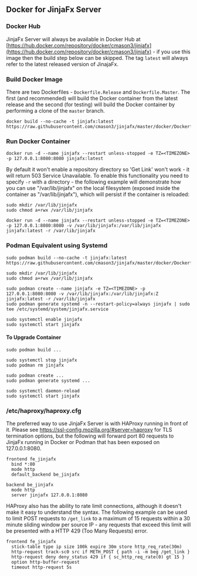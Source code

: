 ## Docker for JinjaFx Server

### Docker Hub

JinjaFx Server will always be available in Docker Hub at [https://hub.docker.com/repository/docker/cmason3/jinjafx](https://hub.docker.com/repository/docker/cmason3/jinjafx) - if you use this image then the build step below can be skipped. The tag `latest` will always refer to the latest released version of JinajaFx.

### Build Docker Image

There are two Dockerfiles - `Dockerfile.Release` and `Dockerfile.Master`. The first (and recommended) will build the Docker container from the latest release and the second (for testing) will build the Docker container by performing a clone of the `master` branch.

```
docker build --no-cache -t jinjafx:latest https://raw.githubusercontent.com/cmason3/jinjafx/master/docker/Dockerfile.Release
```

### Run Docker Container
```
docker run -d --name jinjafx --restart unless-stopped -e TZ=<TIMEZONE> -p 127.0.0.1:8080:8080 jinjafx:latest
```

By default it won't enable a repository directory so 'Get Link' won't work - it will return 503 Service Unavailable. To enable this functionality you need to specify `-r` with a directory - the following example will demonstrate how you can use "/var/lib/jinjafx" on the local filesystem (exposed inside the container as "/var/lib/jinjafx"), which will persist if the container is reloaded:

```
sudo mkdir /var/lib/jinjafx
sudo chmod a+rwx /var/lib/jinjafx

docker run -d --name jinjafx --restart unless-stopped -e TZ=<TIMEZONE> -p 127.0.0.1:8080:8080 -v /var/lib/jinjafx:/var/lib/jinjafx jinjafx:latest -r /var/lib/jinjafx
```

### Podman Equivalent using Systemd

```
sudo podman build --no-cache -t jinjafx:latest https://raw.githubusercontent.com/cmason3/jinjafx/master/docker/Dockerfile.Release

sudo mkdir /var/lib/jinjafx
sudo chmod a+rwx /var/lib/jinjafx

sudo podman create --name jinjafx -e TZ=<TIMEZONE> -p 127.0.0.1:8080:8080 -v /var/lib/jinjafx:/var/lib/jinjafx:Z jinjafx:latest -r /var/lib/jinjafx
sudo podman generate systemd -n --restart-policy=always jinjafx | sudo tee /etc/systemd/system/jinjafx.service

sudo systemctl enable jinjafx
sudo systemctl start jinjafx
```

#### To Upgrade Container
```
sudo podman build ...

sudo systemctl stop jinjafx
sudo podman rm jinjafx

sudo podman create ...
sudo podman generate systemd ...

sudo systemctl daemon-reload
sudo systemctl start jinjafx
```

### /etc/haproxy/haproxy.cfg

The preferred way to use JinjaFx Server is with HAProxy running in front of it. Please see https://ssl-config.mozilla.org/#server=haproxy for TLS termination options, but the following will forward port 80 requests to JinjaFx running in Docker or Podman that has been exposed on 127.0.0.1:8080.

```
frontend fe_jinjafx
  bind *:80
  mode http
  default_backend be_jinjafx

backend be_jinjafx
  mode http
  server jinjafx 127.0.0.1:8080
```

HAProxy also has the ability to rate limit connections, although it doesn't make it easy to understand the syntax. The following example can be used to limit POST requests to `/get_link` to a maximum of 15 requests within a 30 minute sliding window per source IP - any requests that exceed this limit will be presented with a HTTP 429 (Too Many Requests) error.

```
frontend fe_jinjafx
  stick-table type ip size 100k expire 30m store http_req_rate(30m)
  http-request track-sc0 src if METH_POST { path -i -m beg /get_link }
  http-request deny deny_status 429 if { sc_http_req_rate(0) gt 15 }
  option http-buffer-request
  timeout http-request 5s
```
